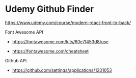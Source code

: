 # Udemy Github Finder

<https://www.udemy.com/course/modern-react-front-to-back/>

Font Awesome API
* <https://fontawesome.com/kits/60e7f453d8/use>

* <https://fontawesome.com/cheatsheet>

Github API

* <https://github.com/settings/applications/1201053>
